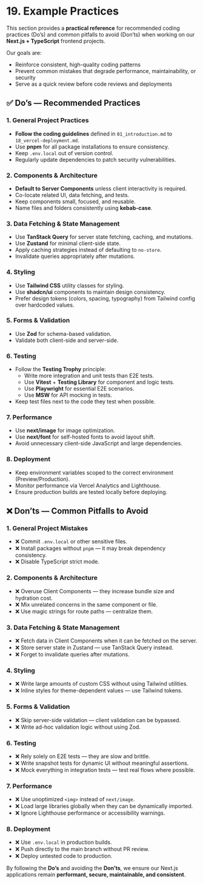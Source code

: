 # 19. Example Practices

This section provides a **practical reference** for recommended coding practices (Do’s) and common pitfalls to avoid (Don’ts) when working on our **Next.js + TypeScript** frontend projects.

Our goals are:
- Reinforce consistent, high-quality coding patterns
- Prevent common mistakes that degrade performance, maintainability, or security
- Serve as a quick review before code reviews and deployments


## ✅ Do’s — Recommended Practices

### 1. General Project Practices
- **Follow the coding guidelines** defined in `01_introduction.md` to `18_vercel-deployment.md`.
- Use **pnpm** for all package installations to ensure consistency.
- Keep `.env.local` out of version control.
- Regularly update dependencies to patch security vulnerabilities.

### 2. Components & Architecture
- **Default to Server Components** unless client interactivity is required.
- Co-locate related UI, data fetching, and tests.
- Keep components small, focused, and reusable.
- Name files and folders consistently using **kebab-case**.

### 3. Data Fetching & State Management
- Use **TanStack Query** for server state fetching, caching, and mutations.
- Use **Zustand** for minimal client-side state.
- Apply caching strategies instead of defaulting to `no-store`.
- Invalidate queries appropriately after mutations.

### 4. Styling
- Use **Tailwind CSS** utility classes for styling.
- Use **shadcn/ui** components to maintain design consistency.
- Prefer design tokens (colors, spacing, typography) from Tailwind config over hardcoded values.

### 5. Forms & Validation
- Use **Zod** for schema-based validation.
- Validate both client-side and server-side.

### 6. Testing
- Follow the **Testing Trophy** principle:
  - Write more integration and unit tests than E2E tests.
  - Use **Vitest** + **Testing Library** for component and logic tests.
  - Use **Playwright** for essential E2E scenarios.
  - Use **MSW** for API mocking in tests.
- Keep test files next to the code they test when possible.

### 7. Performance
- Use **next/image** for image optimization.
- Use **next/font** for self-hosted fonts to avoid layout shift.
- Avoid unnecessary client-side JavaScript and large dependencies.

### 8. Deployment
- Keep environment variables scoped to the correct environment (Preview/Production).
- Monitor performance via Vercel Analytics and Lighthouse.
- Ensure production builds are tested locally before deploying.


## ❌ Don’ts — Common Pitfalls to Avoid

### 1. General Project Mistakes
- ❌ Commit `.env.local` or other sensitive files.
- ❌ Install packages without `pnpm` — it may break dependency consistency.
- ❌ Disable TypeScript strict mode.

### 2. Components & Architecture
- ❌ Overuse Client Components — they increase bundle size and hydration cost.
- ❌ Mix unrelated concerns in the same component or file.
- ❌ Use magic strings for route paths — centralize them.

### 3. Data Fetching & State Management
- ❌ Fetch data in Client Components when it can be fetched on the server.
- ❌ Store server state in Zustand — use TanStack Query instead.
- ❌ Forget to invalidate queries after mutations.

### 4. Styling
- ❌ Write large amounts of custom CSS without using Tailwind utilities.
- ❌ Inline styles for theme-dependent values — use Tailwind tokens.

### 5. Forms & Validation
- ❌ Skip server-side validation — client validation can be bypassed.
- ❌ Write ad-hoc validation logic without using Zod.

### 6. Testing
- ❌ Rely solely on E2E tests — they are slow and brittle.
- ❌ Write snapshot tests for dynamic UI without meaningful assertions.
- ❌ Mock everything in integration tests — test real flows where possible.

### 7. Performance
- ❌ Use unoptimized `<img>` instead of `next/image`.
- ❌ Load large libraries globally when they can be dynamically imported.
- ❌ Ignore Lighthouse performance or accessibility warnings.

### 8. Deployment
- ❌ Use `.env.local` in production builds.
- ❌ Push directly to the main branch without PR review.
- ❌ Deploy untested code to production.


By following the **Do’s** and avoiding the **Don’ts**, we ensure our Next.js applications remain **performant, secure, maintainable, and consistent**.
